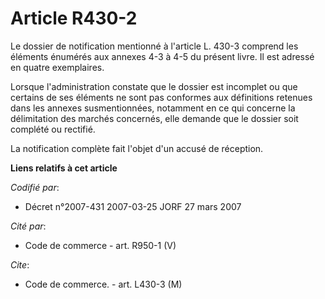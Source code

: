 # Article R430-2

Le dossier de notification mentionné à l'article L. 430-3 comprend les éléments énumérés aux annexes 4-3 à 4-5 du présent
livre. Il est adressé en quatre exemplaires.

Lorsque l'administration constate que le dossier est incomplet ou que certains de ses éléments ne sont pas conformes aux
définitions retenues dans les annexes susmentionnées, notamment en ce qui concerne la délimitation des marchés concernés,
elle demande que le dossier soit complété ou rectifié.

La notification complète fait l'objet d'un accusé de réception.

**Liens relatifs à cet article**

_Codifié par_:

  - Décret n°2007-431 2007-03-25 JORF 27 mars 2007

_Cité par_:

  - Code de commerce - art. R950-1 (V)

_Cite_:

  - Code de commerce. - art. L430-3 (M)
